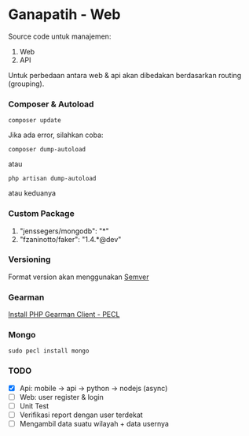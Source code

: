 Ganapatih - Web
===============

Source code untuk manajemen:

1. Web
2. API

Untuk perbedaan antara web & api akan dibedakan berdasarkan routing (grouping).

### Composer & Autoload

```
composer update
```

Jika ada error, silahkan coba:

```
composer dump-autoload
```

atau

```
php artisan dump-autoload
```

atau keduanya

### Custom Package

1.  "jenssegers/mongodb": "*"
2.  "fzaninotto/faker": "1.4.*@dev"

### Versioning

Format version akan menggunakan [Semver](http://semver.org)

### Gearman

[Install PHP Gearman Client - PECL](http://gearman.org/getting-started/)

### Mongo

```
sudo pecl install mongo
```

### TODO

- [x] Api: mobile -> api -> python -> nodejs (async)
- [ ] Web: user register & login
- [ ] Unit Test
- [ ] Verifikasi report dengan user terdekat
- [ ] Mengambil data suatu wilayah + data usernya